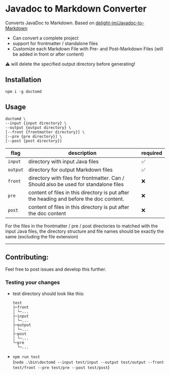 # Javadoc to Markdown Converter

Converts JavaDoc to Markdown. Based on [delight-im/Javadoc-to-Markdown](https://github.com/delight-im/Javadoc-to-Markdown)

- Can convert a complete project
- support for frontmatter / standalone files
- Customize each Markdown File with Pre- and Post-Markdown Files (will be added in front or after content)

⚠️ will delete the specified output directory before generating!

## Installation
```
npm i -g doctomd
```

## Usage
```
doctomd \
--input {input directory} \
--output {output directory} \
[--front {frontmatter directory}] \
[--pre {pre directory}] \
[--post {post directory}]
```

| flag       | description                                                                             | required |
| ---------- | --------------------------------------------------------------------------------------- | -------- |
| `input`  | directory with input Java files                                                         | ✅       |
| `output` | directory for output Markdown files                                                     | ✅       |
| `front`  | directory with files for frontmatter. Can / Should also be used for standalone files    | ❌       |
| `pre`    | content of files in this directory is put after the heading and before the doc content. | ❌       |
| `post`   | content of files in this directory is put after the doc content                         | ❌       |

For the files in the frontmatter / pre / post directories to matched with the input Java files, the directory structure and file names should be exactly the same (excluding the file extension)

---

## Contributing:
Feel free to post issues and develop this further.

### Testing your changes
- test directory should look like this:
    ```
    test
    ├─front
    │ └─...
    ├─input
    │ └─...
    ├─output
    │ └─...
    ├─post
    │ └─...
    └─pre
      └─...
    ```
- `npm run test`  
  (`node .\bin\doctomd --input test/input --output test/output --front test/front --pre test/pre --post test/post`)

